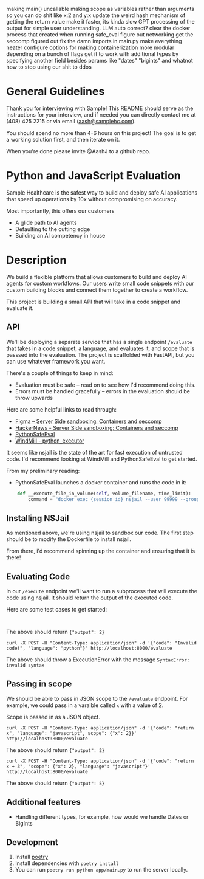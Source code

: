 making main() uncallable
making scope as variables rather than arguments so you can do shit like x:2 and y:x
update the weird hash mechanism of getting the return value
make it faster, its kinda slow
GPT processing of the output for simple user understanding.  LLM auto correct?
clear the docker process that created when running safe_eval
figure out networking
get the seccomp figured out
fix the damn imports in main.py
make everything neater
configure options for making containerization more modular depending on a bunch of flags
get it to work with additional types by specifying another field besides params like "dates" "bigints" and whatnot
how to stop using our shit to ddos

# General Guidelines
Thank you for interviewing with Sample! This README should serve as the instructions for your interview, and if needed you can directly contact me at (408) 425 2215 or via email (aash@samplehc.com).

You should spend no more than 4-6 hours on this project! The goal is to get a working solution first, and then iterate on it. 

When you're done please invite @AashJ to a github repo.

# Python and JavaScript Evaluation

Sample Healthcare is the safest way to build and deploy safe AI applications that speed up operations by 10x without compromising on accuracy.

Most importantly, this offers our customers
- A glide path to AI agents
- Defaulting to the cutting edge
- Building an AI competency in house 


# Description

We build a flexible platform that allows customers to build and deploy AI agents for custom workflows. Our users write small code snippets with our custom building blocks and connect them together to create a workflow.

This project is building a small API that will take in a code snippet and evaluate it.

## API

We'll be deploying a separate service that has a single endpoint `/evaluate` that takes in a code snippet, a language, and evaluates it, and scope that is passsed into the evaluation. The project is scaffolded with FastAPI, but you can use whatever framework you want.

There's a couple of things to keep in mind:
- Evaluation must be safe – read on to see how I'd recommend doing this.
- Errors must be handled gracefully – errors in the evaluation should be throw upwards

Here are some helpful links to read through:

- [Figma – Server Side sandboxing: Containers and seccomp](https://www.figma.com/blog/server-side-sandboxing-containers-and-seccomp/#j1WRe)
- [HackerNews - Server Side sandboxing: Containers and seccomp](https://news.ycombinator.com/item?id=38000824)
- [PythonSafeEval](https://github.com/s3131212/PythonSafeEval)
- [WindMill - python_executor](https://github.com/windmill-labs/windmill/blob/main/backend/windmill-worker/src/python_executor.rs)

It seems like nsjail is the state of the art for fast execution of untrusted code. I'd recommend looking at WindMill and PythonSafeEval to get started. 

From my preliminary reading:
- PythonSafeEval launches a docker container and runs the code in it:
```python
    def __execute_file_in_volume(self, volume_filename, time_limit):
        command = "docker exec {session_id} nsjail --user 99999 --group 99999 --disable_proc --chroot / --really_quiet --time_limit {time_limit} /usr/bin/python3 /volume/{volume_filename}".format(session_id=self.__session_id, time_limit=time_limit, volume_filename=volume_filename)
```


## Installing NSJail

As mentioned above, we're using nsjail to sandbox our code. The first step should be to modify the Dockerfile to install nsjail.

From there, i'd recommend spinning up the container and ensuring that it is there!

## Evaluating Code

In our `/execute` endpoint we'll want to run a subprocess that will execute the code using nsjail. It should return the output of the executed code.


Here are some test cases to get started:


```


```

The above should return `{"output": 2}`


```
curl -X POST -H "Content-Type: application/json" -d '{"code": "Invalid code!", "language": "python"}' http://localhost:8000/evaluate
```

The above should throw a ExecutionError with the message `SyntaxError: invalid syntax`

## Passing in scope

We should be able to pass in JSON scope to the `/evaluate` endpoint. For example, we could pass in a varaible called `x` with a value of 2.

Scope is passed in as a JSON object.

```
curl -X POST -H "Content-Type: application/json" -d '{"code": "return x", "language": "javascript", scope": {"x": 2}}' http://localhost:8000/evaluate
```

The above should return `{"output": 2}`

```
curl -X POST -H "Content-Type: application/json" -d '{"code": "return x + 3", "scope": {"x": 2}, "language": "javascript"}' http://localhost:8000/evaluate
```

The above should return `{"output": 5}`

## Additional features
- Handling different types, for example, how would we handle Dates or BigInts

## Development
1. Install [poetry](https://python-poetry.org/docs/)
2. Install dependencies with `poetry install`
3. You can run `poetry run python app/main.py` to run the server locally.

